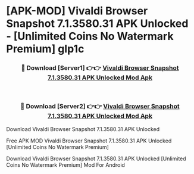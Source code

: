 # [APK-MOD] Vivaldi Browser Snapshot 7.1.3580.31 APK Unlocked - [Unlimited Coins No Watermark Premium] glp1c



<div align="center">
<h3>🔴 Download [Server1] 👉👉 <a href="https://momento.my/?title=Vivaldi_Browser_Snapshot_7.1.3580.31_APK_Unlocked">Vivaldi Browser Snapshot 7.1.3580.31 APK Unlocked Mod Apk</a></h3><br>

<h3>🔴 Download [Server2] 👉👉 <a href="https://momento.my/?title=Vivaldi_Browser_Snapshot_7.1.3580.31_APK_Unlocked">Vivaldi Browser Snapshot 7.1.3580.31 APK Unlocked Mod Apk</a></h3>
</div>



Download Vivaldi Browser Snapshot 7.1.3580.31 APK Unlocked 

Free APK MOD Vivaldi Browser Snapshot 7.1.3580.31 APK Unlocked [Unlimited Coins No Watermark Premium]

Download Vivaldi Browser Snapshot 7.1.3580.31 APK Unlocked [Unlimited Coins No Watermark Premium] Mod For Android

